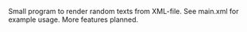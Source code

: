 Small program to render random texts from XML-file. See main.xml for example usage. More features planned.
